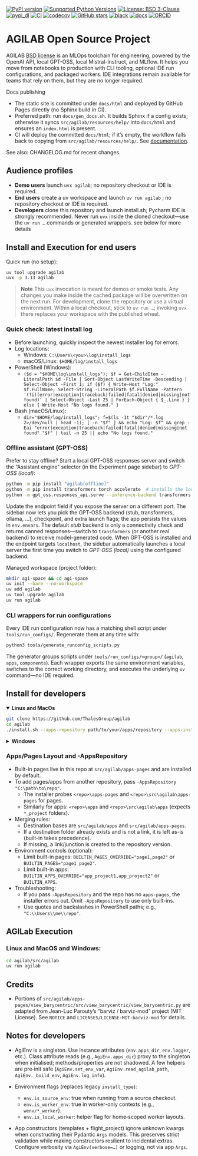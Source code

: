 [![PyPI version](https://img.shields.io/badge/PyPI-2025.10.22-informational?logo=pypi)](https://pypi.org/project/agilab)
[![Supported Python Versions](https://img.shields.io/pypi/pyversions/agilab.svg)](https://pypi.org/project/agilab/)
[![License: BSD 3-Clause](https://img.shields.io/badge/License-BSD%203--Clause-blue.svg)](https://opensource.org/licenses/BSD-3-Clause)
[![pypi_dl](https://img.shields.io/pypi/dm/agilab)]()
[![CI](https://github.com/ThalesGroup/agilab/actions/workflows/ci.yml/badge.svg)](https://github.com/ThalesGroup/agilab/actions/workflows/ci.yml)
[![codecov](https://codecov.io/gh/ThalesGroup/agilab/branch/main/graph/badge.svg)](https://codecov.io/gh/ThalesGroup/agilab)
[![GitHub stars](https://img.shields.io/github/stars/ThalesGroup/agilab.svg)](https://github.com/ThalesGroup/agilab)
[![black](https://img.shields.io/badge/code%20style-black-000000.svg)]()
[![docs](https://img.shields.io/badge/docs-online-brightgreen.svg)](https://thalesgroup.github.io/agilab/html)
[![ORCID](https://img.shields.io/badge/ORCID-0009--0003--5375--368X-A6CE39?logo=orcid)](https://orcid.org/0009-0003-5375-368X)


# AGILAB Open Source Project

AGILAB [BSD license](https://github.com/ThalesGroup/agilab/blob/main/LICENSE) is an MLOps toolchain for engineering, powered by the OpenAI API, local GPT-OSS, local Mistral-Instruct, and MLflow. It helps you move from notebooks to production with CLI tooling, optional IDE run configurations, and packaged workers. IDE integrations remain available for teams that rely on them, but they are no longer required.

Docs publishing
- The static site is committed under `docs/html` and deployed by GitHub Pages directly (no Sphinx build in CI).
- Preferred path: run `docs/gen_docs.sh`. It builds Sphinx if a config exists; otherwise it syncs `src/agilab/resources/help/` into `docs/html` and ensures an `index.html` is present.
- CI will deploy the committed `docs/html`; if it’s empty, the workflow falls back to copying from `src/agilab/resources/help/`.
See [documentation](https://thalesgroup.github.io/agilab/html).

See also: CHANGELOG.md for recent changes.

## Audience profiles

- **Demo users** launch `uvx agilab`; no repository checkout or IDE is required.
- **End users** create a uv workspace and launch `uv run agilab` ; no repository checkout or IDE is required.
- **Developers** clone this repository and launch install.sh; Pycharm IDE is strongly recommended. Never run `uvx` inside the cloned checkout—use the `uv run …` commands or generated wrappers.
see below for more details 

## Install and Execution for end users

Quick run (no setup):

```bash
uv tool upgrade agilab
uvx -p 3.13 agilab
```

> **Note**
> This `uvx` invocation is meant for demos or smoke tests. Any changes you make inside the cached package will be overwritten on the next run. For development, clone the repository or use a virtual environment. Within a local checkout, stick to `uv run …`; invoking `uvx` there replaces your workspace with the published wheel.

### Quick check: latest install log

- Before launching, quickly inspect the newest installer log for errors.
- Log locations:
  - Windows: `C:\Users\<you>\log\install_logs`
  - macOS/Linux: `$HOME/log/install_logs`
- PowerShell (Windows):
  - `($d = "$HOME\log\install_logs"); $f = Get-ChildItem -LiteralPath $d -File | Sort-Object LastWriteTime -Descending | Select-Object -First 1; if ($f) { Write-Host "Log:" $f.FullName; Select-String -LiteralPath $f.FullName -Pattern '(?i)(error|exception|traceback|failed|fatal|denied|missing|not found)' | Select-Object -Last 25 | ForEach-Object { $_.Line } } else { Write-Host "No logs found." }`
- Bash (macOS/Linux):
  - `dir="$HOME/log/install_logs"; f=$(ls -1t "$dir"/*.log 2>/dev/null | head -1); [ -n "$f" ] && echo "Log: $f" && grep -Eai "error|exception|traceback|failed|fatal|denied|missing|not found" "$f" | tail -n 25 || echo "No logs found."`

### Offline assistant (GPT-OSS)

Prefer to stay offline? Start a local GPT-OSS responses server and switch the “Assistant engine” selector (in the Experiment page sidebar) to *GPT-OSS (local)*:

```bash
python -m pip install "agilab[offline]"
python -m pip install transformers torch accelerate  # installs the local backends used by GPT-OSS
python -m gpt_oss.responses_api.serve --inference-backend transformers --checkpoint gpt2 --port 8000
```

Update the endpoint field if you expose the server on a different port. The sidebar now lets you pick the GPT-OSS backend (stub, transformers, ollama, …), checkpoint, and extra launch flags; the app persists the values in `env.envars`. The default *stub* backend is only a connectivity check and returns canned responses—switch to `transformers` (or another real backend) to receive model-generated code.
When GPT-OSS is installed and the endpoint targets ``localhost``, the sidebar automatically launches a local server the first time you switch to *GPT-OSS (local)* using the configured backend.

Managed workspace (project folder):

```bash
mkdir agi-space && cd agi-space
uv init --bare --no-workspace
uv add agilab
uv tool upgrade agilab
uv run agilab
```

### CLI wrappers for run configurations

Every IDE run configuration now has a matching shell script under `tools/run_configs/`. Regenerate them at any time with:

```bash
python3 tools/generate_runconfig_scripts.py
```

The generator groups scripts under `tools/run_configs/<group>/` (`agilab`, `apps`, `components`). Each wrapper exports the same environment variables, switches to the correct working directory, and executes the underlying `uv` command—no IDE required.

## Install for developers

<details open> 
<summary>
    <strong> Linux and MacOs </strong>
</summary>

```bash
git clone https://github.com/ThalesGroup/agilab
cd agilab
./install.sh --apps-repository path/to/your/apps/repository --apps-install --apps-test
```
</details>

<details> 
<summary>
    <strong>Windows</strong>
</summary>

```powershell
git clone https://github.com/ThalesGroup/agilab
cd agilab
# Built-in apps/pages only
powershell.exe -ExecutionPolicy Bypass -File .\install.ps1 -InstallApps

# Or include an external apps repository that contains 'apps' and/or 'apps-pages'
# The repository root must contain either '<repo>\\apps-pages' or '<repo>\\src\\agilab\\apps-pages'.
# Use quotes and backslashes on Windows.
powershell.exe -ExecutionPolicy Bypass -File .\install.ps1 -InstallApps -TestApps -AppsRepository "C:\\path\\to\\your-apps-repo"
```
</details>

### Apps/Pages Layout and -AppsRepository

- Built-in pages live in this repo at `src/agilab/apps-pages` and are installed by default.
- To add pages/apps from another repository, pass `-AppsRepository "C:\path\to\repo"`.
  - The installer probes `<repo>\apps-pages` and `<repo>\src\agilab\apps-pages` for pages.
  - Similarly for apps: `<repo>\apps` and `<repo>\src\agilab\apps` (expects `*_project` folders).
- Merging rules:
  - Destination bases are `src/agilab/apps` and `src/agilab/apps-pages`.
  - If a destination folder already exists and is not a link, it is left as-is (built-in takes precedence).
  - If missing, a link/junction is created to the repository version.
- Environment controls (optional):
  - Limit built-in pages: `BUILTIN_PAGES_OVERRIDE="page1,page2"` or `BUILTIN_PAGES="page1 page2"`.
  - Limit built-in apps: `BUILTIN_APPS_OVERRIDE="app_project1,app_project2"` or `BUILTIN_APPS`.
- Troubleshooting:
  - If you pass `-AppsRepository` and the repo has no `apps-pages`, the installer errors out. Omit `-AppsRepository` to use only built-ins.
  - Use quotes and backslashes in PowerShell paths; e.g., `"C:\\Users\\me\\repo"`.

## AGILab Execution

### Linux and MacOS and Windows:

```bash
cd agilab/src/agilab
uv run agilab
```

## Credits

- Portions of `src/agilab/apps-pages/view_barycentric/src/view_barycentric/view_barycentric.py`
  are adapted from Jean-Luc Parouty’s “barviz / barviz-mod” project (MIT License).
  See `NOTICE` and `LICENSES/LICENSE-MIT-barviz-mod` for details.

## Notes for developers

- AgiEnv is a singleton. Use instance attributes (`env.apps_dir`, `env.logger`, etc.).
  Class attribute reads (e.g., `AgiEnv.apps_dir`) proxy to the singleton when initialised;
  methods/properties are not shadowed. A few helpers are pre‑init safe
  (`AgiEnv.set_env_var`, `AgiEnv.read_agilab_path`, `AgiEnv._build_env`, `AgiEnv.log_info`).

- Environment flags (replaces legacy `install_type`):
  - `env.is_source_env`: true when running from a source checkout.
  - `env.is_worker_env`: true in worker-only contexts (e.g., `wenv/*_worker`).
  - `env.is_local_worker`: helper flag for home‑scoped worker layouts.

- App constructors (templates + flight_project) ignore unknown kwargs when constructing
  their Pydantic `Args` models. This preserves strict validation while making constructors
  resilient to incidental extras. Configure verbosity via `AgiEnv(verbose=…)` or logging,
  not via app `Args`.
